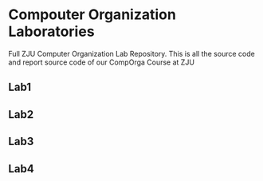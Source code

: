 # Compouter Organization Laboratories

Full ZJU Computer Organization Lab Repository.
This is all the source code and report source code of our CompOrga Course at ZJU

## Lab1

## Lab2

## Lab3

## Lab4
